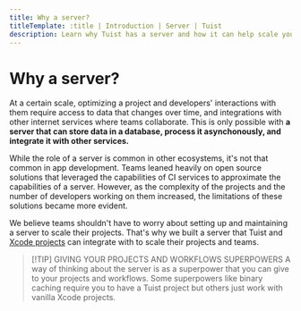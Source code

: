 ```yaml
---
title: Why a server?
titleTemplate: :title | Introduction | Server | Tuist
description: Learn why Tuist has a server and how it can help scale your app development.
---
```


# Why a server?

At a certain scale, optimizing a project and developers' interactions with them require access to data that changes over time, and integrations with other internet services where teams collaborate. This is only possible with **a server that can store data in a database, process it asynchonously, and integrate it with other services.**

While the role of a server is common in other ecosystems, it's not that common in app development. Teams leaned heavily on open source solutions that leveraged the capabilities of CI services to approximate the capabilities of a server. However, as the complexity of the projects and the number of developers working on them increased, the limitations of these solutions became more evident.

We believe teams shouldn't have to worry about setting up and maintaining a server to scale their projects. That's why we built a server that <LocalizedLink href="/guides/develop/projects">Tuist</LocalizedLink> and [Xcode projects](https://developer.apple.com/documentation/xcode/creating-an-xcode-project-for-an-app) can integrate with to scale their projects and teams.

> [!TIP] GIVING YOUR PROJECTS AND WORKFLOWS SUPERPOWERS
> A way of thinking about the server is as a superpower that you can give to your projects and workflows. Some superpowers like <LocalizedLink href="/guides/develop/build/cache">binary caching</LocalizedLink> require you to have a <LocalizedLink href="/guides/develop/projects">Tuist project</LocalizedLink> but others just work with vanilla Xcode projects.
